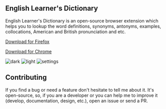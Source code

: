 ## English Learner's Dictionary
English Learner's Dictionary is an open-source browser extension which helps you to lookup the word definitions, synonyms, antonyms, examples, collocations, American and British pronunciation and etc.

[Download for Firefox](https://addons.mozilla.org/en-US/firefox/addon/english-learners-dictionary/)

[Download for Chrome](https://chrome.google.com/webstore/detail/english-learners-dictiona/aggmgejbkkjpgapfhbigiceaeaabfnpo)


![dark](https://user-images.githubusercontent.com/1223848/70774403-27aa9c00-1db5-11ea-8023-fa176dcd6278.PNG)
![light](https://user-images.githubusercontent.com/1223848/70774405-28433280-1db5-11ea-8928-22c06df88c64.PNG)
![settings](https://user-images.githubusercontent.com/1223848/70774407-28dbc900-1db5-11ea-92d2-63882e37ffcc.PNG)


## Contributing
If you find a bug or need a feature don't hesitate to tell me about it. It's open-source, so, if you are a developer or you can help me to improve it (develop, documentation, design, etc.), open an issue or send a PR.


